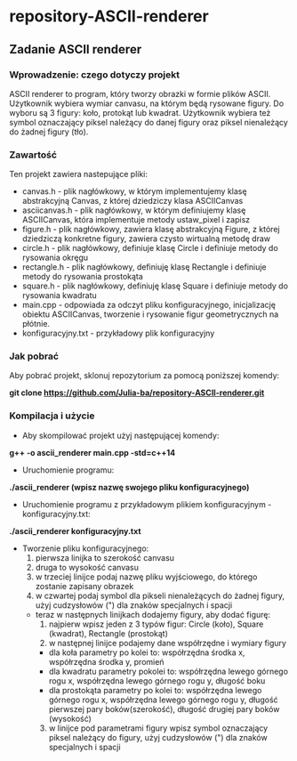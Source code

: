 # repository-ASCII-renderer
## Zadanie ASCII renderer

### Wprowadzenie: czego dotyczy projekt 

ASCII renderer to program, który tworzy obrazki w formie plików ASCII. Użytkownik wybiera wymiar canvasu, na którym będą rysowane figury. Do wyboru są 3 figury: koło, protokąt lub kwadrat. Użytkownik wybiera też symbol oznaczający piksel należący do danej figury oraz piksel nienależący do żadnej figury (tło).

### Zawartość

Ten projekt zawiera nastepujące pliki:
 - canvas.h - plik nagłówkowy, w którym implementujemy klasę abstrakcyjną Canvas, z której dziedziczy klasa ASCIICanvas
 - asciicanvas.h - plik nagłówkowy, w którym definiujemy klasę ASCIICanvas, która implementuje metody ustaw_pixel i zapisz
 - figure.h - plik nagłówkowy, zawiera klasę abstrakcyjną Figure, z której dziedziczą konkretne figury, zawiera czysto wirtualną metodę draw
 - circle.h - plik nagłówkowy, definiuje klasę Circle i definiuje metody do rysowania okręgu
 - rectangle.h - plik nagłówkowy, definiuję klasę Rectangle i definiuje metody do rysowania prostokąta
 - square.h - plik nagłówkowy, definiuję klasę Square i definiuje metody do rysowania kwadratu
 - main.cpp - odpowiada za odczyt pliku konfiguracyjnego, inicjalizację obiektu ASCIICanvas, tworzenie i rysowanie figur geometrycznych na płótnie.
 - konfiguracyjny.txt - przykładowy plik konfiguracyjny

### Jak pobrać
Aby pobrać projekt, sklonuj repozytorium za pomocą poniższej komendy:

**git clone https://github.com/Julia-ba/repository-ASCII-renderer.git**

### Kompilacja i użycie
 - Aby skompilować projekt użyj następującej komendy:
   
**g++ -o ascii_renderer main.cpp -std=c++14**

- Uruchomienie programu:
  
**./ascii_renderer (wpisz nazwę swojego pliku konfiguracyjnego)**

 - Uruchomienie programu z przykładowym plikiem konfiguracyjnym - konfiguracyjny.txt:
   
**./ascii_renderer konfiguracyjny.txt**

 - Tworzenie pliku konfiguracyjnego:
   1. pierwsza linijka to szerokość canvasu 
   2. druga to wysokość canvasu
   3. w trzeciej linijce podaj nazwę pliku wyjściowego, do którego zostanie zapisany obrazek
   4. w czwartej podaj symbol dla pikseli nienależących do żadnej figury, użyj cudzysłowów (") dla znaków specjalnych i spacji
   - teraz w następnych linijkach dodajemy figury, aby dodać figurę:
     1. najpierw wpisz jeden z 3 typów figur: Circle (koło), Square (kwadrat), Rectangle (prostokąt)
     2. w następnej linijce podajemy dane współrzędne i wymiary figury
     - dla koła parametry po kolei to: współrzędna środka x, współrzędna środka y, promień
     - dla kwadratu parametry pokolei to: współrzędna lewego górnego rogu x, współrzędna lewego górnego rogu y, długość boku
     - dla prostokąta parametry po kolei to: współrzędna lewego górnego rogu x, współrzędna lewego górnego rogu y, długość pierwszej pary boków(szerokość), długość drugiej pary boków (wysokość)
     3. w linijce pod parametrami figury wpisz symbol oznaczający piksel należący do figury, użyj cudzysłowów (") dla znaków specjalnych i spacji
